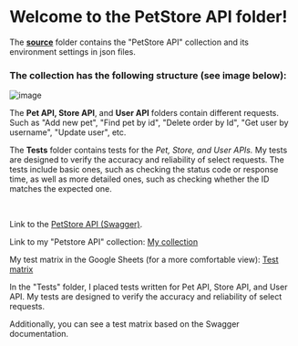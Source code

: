 <h1>Welcome to the PetStore API folder!</h1>
<div>
  <p>The <b><a href="https://github.com/nshubina/Portfolio/tree/a90f03b829b8e911c8094a874b3179af13f277a6/API%20Testing/PetStore%20API/source" 
              target="_blank">source</a></b> folder contains the "PetStore API" collection and its environment settings in json files. 
  </p>
  <h3>The collection has the following structure (see image below): </h3>
 
  ![image](https://github.com/user-attachments/assets/3a78054f-b4dc-4078-a0c9-09da73866fa0)

  <p> The <b>Pet API, Store API</b>, and <b>User API</b> folders contain different requests. Such as "Add new pet", "Find pet by id", "Delete order by Id", "Get user       by username", "Update user", etc. </p>
  <p>The <b>Tests</b> folder contains tests for the <i>Pet, Store, and User APIs.</i> My tests are designed to verify the accuracy and reliability of select         
  requests. The tests include basic ones, such as checking the status code or response time, as well as more detailed ones, such as checking whether the ID matches the expected one.</p>
  </br>
<p>Link to the <a href="https://petstore.swagger.io/" target= "_blank"> PetStore API (Swagger)</a>. </p>
<p>Link to my "Petstore API" collection: <a href= "https://www.postman.com/dark-station-396690/workspace/public/collection/7763740-d9f1510d-14b4-41e2-930c-a90b9af3b274?action=share&creator=7763740" target="_blank">My collection</a> 
<p>My test matrix in the Google Sheets (for a more comfortable view): <a href = "https://docs.google.com/spreadsheets/d/1N70VN9s_XcXIRgzzyQb9CsFLrQD2diW9/edit?usp=sharing&ouid=108457983755801807376&rtpof=true&sd=true" target = "_blank">Test matrix</a></p>
</div>


  <p>In the "Tests" folder, I placed tests written for Pet API, Store API, and User API. My tests are designed to verify the accuracy and reliability of select requests.
  </p>
<p>Additionally, you can see a test matrix based on the Swagger documentation.</p>
